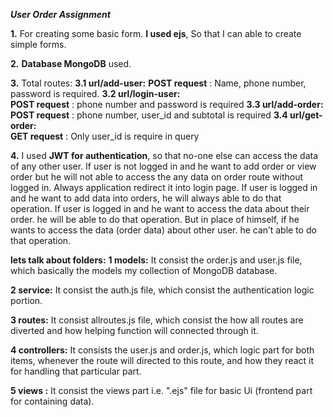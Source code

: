 ***User Order Assignment***

__1.__ For creating some basic form. __I used ejs__, So that I can able to create simple forms.

__2.__ __Database MongoDB__ used.

__3.__ Total routes:
    __3.1 url/add-user:__ 
        __POST request__ : Name, phone number, password is required.
    __3.2 url/login-user:__    
        __POST request__ : phone number and password is required
    __3.3 url/add-order:__      
        __POST request__ : phone number, user_id and subtotal is required
    __3.4 url/get-order:__      
        __GET request__ : Only user_id is require in query
    

__4.__ I used __JWT for authentication__, so that no-one else can access the data of any other user. If user is not 
    logged in 
    and he want to add order or view order but he will not able to access the any data on order route without logged in. Always application redirect it into login page.
    If user is logged in and he want to add data into orders, he will always able to do that operation.
    If user is logged in and he want to access the data about their order. he will be able to do that operation. But in place of himself, if he wants to access the data (order data) about other user. he can’t able to do that operation. 

**lets talk about folders:**
__1 models:__ 
    It consist the order.js and user.js file, which basically the models my collection of MongoDB database.

__2 service:__ 
    It consist the auth.js file, which consist the authentication logic portion.

__3 routes:__
    It consist allroutes.js file, which consist the how all routes are diverted and how helping function 
    will connected through it.

__4 controllers:__
    It consists the user.js and order.js, which logic part for both items, whenever the route will 
    directed to this route, and how they react it for handling that particular part.

__5 views :__
    It consist the views part i.e. ".ejs" file for basic Ui (frontend part for containing data). 


